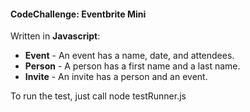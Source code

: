 #### CodeChallenge: Eventbrite Mini

Written in **Javascript**: 
* **Event** - An event has a name, date, and attendees.
* **Person** - A person has a first name and a last name.
* **Invite** -  An invite has a person and an event.

To run the test, just call node testRunner.js

